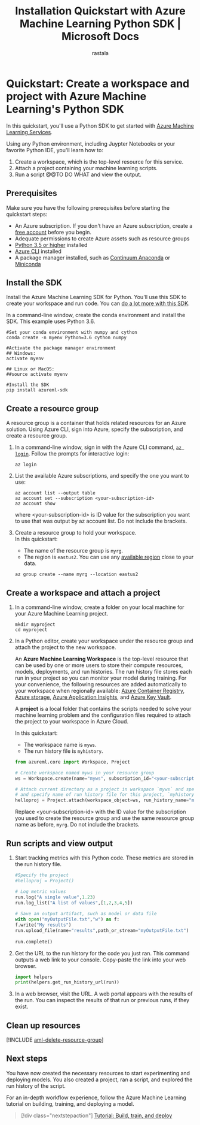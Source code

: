 ﻿---
title: Installation Quickstart with Azure Machine Learning Python SDK | Microsoft Docs
description: In this Quickstart, you can learn how to install and get started with Azure Machine Learning using the Azure Machine Learning SDK for Python.
ms.service: machine-learning
ms.component: core
ms.topic: quickstart
ms.reviewer: jmartens
author: rastala
ms.author: roastala
ms.date: 7/27/2018
---

# Quickstart: Create a workspace and project with Azure Machine Learning's Python SDK

In this quickstart, you'll use a Python SDK to get started with [Azure Machine Learning Services](overview-what-is-azure-ml.md). 

Using any Python environment, including Juypter Notebooks or your favorite Python IDE, you'll learn how to:
1. Create a workspace, which is the top-level resource for this service.
2. Attach a project containing your machine learning scripts.
3. Run a script @@TO DO WHAT and view the output. 

## Prerequisites

Make sure you have the following prerequisites before starting the quickstart steps:

+ An Azure subscription. If you don't have an Azure subscription, create a [free account](https://azure.microsoft.com/free/?WT.mc_id=A261C142F) before you begin.
+ Adequate permissions to create Azure assets such as resource groups
+ [Python 3.5 or higher](https://www.python.org/) installed
+ [Azure CLI](https://docs.microsoft.com/cli/azure/install-azure-cli?view=azure-cli-latest) installed
+ A package manager installed, such as [Continuum Anaconda](https://anaconda.org/anaconda/continuum-docs) or [Miniconda](https://conda.io/miniconda.html)

## Install the SDK

Install the Azure Machine Learning SDK for Python. You'll use this SDK to create your workspace and run code. You can [do a lot more with this SDK](reference-azure-machine-learning-sdk.md). 

In a command-line window, create the conda environment and install the SDK. This example uses Python 3.6.

   ``` 
   #Set your conda environment with numpy and cython
   conda create -n myenv Python=3.6 cython numpy
   
   #Activate the package manager environment
   ## Windows:
   activate myenv

   ## Linux or MacOS: 
   ##source activate myenv

   #Install the SDK
   pip install azureml-sdk
   ```

## Create a resource group

A resource group is a container that holds related resources for an Azure solution. Using Azure CLI, sign into Azure, specify the subscription, and create a resource group.

1. In a command-line window, sign in with the Azure CLI command, [`az login`](https://docs.microsoft.com/cli/azure/reference-index?view=azure-cli-latest#az-login). Follow the prompts for interactive login:
    
    ```azurecli
    az login
    ```

1. List the available Azure subscriptions, and specify the one you want to use: 
   ```azurecli
   az account list --output table
   az account set --subscription <your-subscription-id>
   az account show
   ```
   where \<your-subscription-id\> is ID value for the subscription you want to use that was output by az account list. Do not include the brackets.

1. Create a resource group to hold your workspace. <br>
   In this quickstart:
   + The name of the resource group is `myrg`.
   + The region is `eastus2`. You can use any [available region](https://azure.microsoft.com/global-infrastructure/services/) close to your data. 

   ```azurecli
   az group create --name myrg --location eastus2
   ```

## Create a workspace and attach a project

1. In a command-line window, create a folder on your local machine for your Azure Machine Learning project. 
   ```
   mkdir myproject
   cd myproject
   ```

1. In a Python editor, create your workspace under the resource group and attach the project to the new workspace.
   
   An **Azure Machine Learning Workspace** is the top-level resource that can be used by one or more users to store their compute resources, models, deployments, and run histories. The run history file stores each run in your project so you can monitor your model during training.  For your convenience, the following resources are added automatically to your workspace when regionally available: [Azure Container Registry](https://azure.microsoft.com/en-us/services/container-registry/), [Azure storage](https://azure.microsoft.com/en-us/services/storage/), [Azure Application Insights](https://azure.microsoft.com/en-us/services/application-insights/), and [Azure Key Vault](https://azure.microsoft.com/en-us/services/key-vault/).

   A **project** is a local folder that contains the scripts needed to solve your machine learning problem and the configuration files  required to attach the project to your workspace in Azure Cloud.

   In this quickstart:
   + The workspace name is `myws`.
   + The run history file is `myhistory`. 

   ```python
   from azureml.core import Workspace, Project
   
   # Create workspace named myws in your resource group
   ws = Workspace.create(name="myws", subscription_id="<your-subscription-id>", resource_group="myrg")
   
   # Attach current directory as a project in workspace `myws` and specify 
   # and specify name of run history file for this project, `myhistory`
   helloproj = Project.attach(workspace_object=ws, run_history_name="myhistory")
   ```

   Replace \<your-subscription-id\> with the ID value for the subscription you used to create the resource group and use the same resource group name as before, `myrg`. Do not include the brackets.

## Run scripts and view output

1. Start tracking metrics with this Python code. These metrics are stored in the run history file.

   ```python
   #Specify the project
   #helloproj = Project()

   # Log metric values
   run.log("A single value",1.23)
   run.log_list("A list of values",[1,2,3,4,5])
 
   # Save an output artifact, such as model or data file  
   with open("myOutputFile.txt","w") as f:
   f.write("My results")
   run.upload_file(name="results",path_or_stream="myOutputFile.txt")
 
   run.complete()
   ```

1. Get the URL to the run history for the code you just ran. This command outputs a web link to your console. Copy-paste the link into your web browser.

   ```python
   import helpers
   print(helpers.get_run_history_url(run))
   ```

1. In a web browser, visit the URL. A web portal appears with the results of the run. You can inspect the results of that run or previous runs, if they exist.

## Clean up resources 

[!INCLUDE [aml-delete-resource-group](../../../includes/aml-delete-resource-group.md)]

## Next steps
You have now created the necessary resources to start experimenting and deploying models. You also created a project, ran a script, and explored the run history of the script.

For an in-depth workflow experience, follow the Azure Machine Learning tutorial on building, training, and deploying a model.

> [!div class="nextstepaction"]
> [Tutorial: Build, train, and deploy](tutorial-build-train-deploy-with-azure-machine-learning.md)